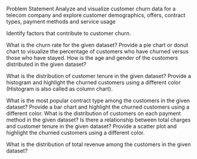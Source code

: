 Problem Statement
Analyze and visualize customer churn data for a telecom company and explore customer demographics, offers, contract types, payment methods and service usage

Identify factors that contribute to customer churn.  

What is the churn rate for the given dataset? Provide a pie chart or donut chart to visualize the percentage of customers who have churned versus those who have stayed.
How is the age and gender of the customers distributed in the given dataset?

What is the distribution of customer tenure in the given dataset? Provide a histogram and highlight the churned customers using a different color (Histogram is also called as column chart).

What is the most popular contract type among the customers in the given dataset? Provide a bar chart and highlight the churned customers using a different color.
What is the distribution of customers on each payment method in the given dataset?
Is there a relationship between total charges and customer tenure in the given dataset? Provide a scatter plot and highlight the churned customers using a different color.

What is the distribution of total revenue among the customers in the given dataset?
